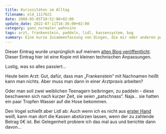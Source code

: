 ```yaml
---
title: Kuriositäten im Alltag
filename: old_1117621
date: 2008-05-05T10:52:00+02:00
update_date: 2022-07-11T16:36:00+02:00
category: ganz_normaler_wahnsinn
tags: arzt, frankenstein, paddeln, lidl, kassensystem, bug
summary: Eine kurze Zusammenfassung von Dingen, die mir oder anderen passiert sind.
---
```

Dieser Eintrag wurde ursprünglich auf meinem [alten Blog veröffentlicht](https://stu.blogger.de/stories/1117621/). Dieser Eintrag hier ist eine Kopie mit kleinen technischen Anpassungen.

Lustig, was so alles passiert…

Heute beim Arzt: Gut, dafür, dass man „Frankenstein“ mit Nachnamen heißt kann man nichts. Aber muss man dann in einer *Arztpraxis* arbeiten?

Oder man soll zwei weiblichen Teenagern beibringen, zu paddeln - diese beschweren sich nach kurzer Zeit, sie seien „patschnass“. Naja… sie hatten ein paar Tropfen Wasser auf die Hose bekommen.

Den Vogel schießt aber Lidl ab: Auch wenn ich es nicht aus [erster Hand](https://denkspuren.blogspot.com/2008/04/lidl-und-der-kassen-bug.html) weiß, kann man dort die Kassen abstürzen lassen, wenn der zu zahlende Betrag 0€ ist. Bei Gelegenheit probiere ich das mal aus und berichte dann davon…
